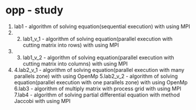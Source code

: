 # opp - study
1. lab1 - algorithm of solving equation(sequential execution) with using MPI 
2. 2. lab1_v_1 - algorithm of solving equation(parallel execution with cutting matrix into rows) with using MPI
3. 3. lab1_v_2 - algorithm of solving equation(parallel execution with cutting matrix into columns) with using MPI
4. 4.lab2_v_1 - algorithm of solving equation(parallel execution with many parallels zone) with using OpenMp
5.lab2_v_2 - algorithm of solving equation(parallel execution with one parallels zone) with using OpenMp
6.lab3 - algorithm of multiply matrix with process grid with using MPI
7.lab4 - algorithm of solving partial differential equation with method Jaccobi with using MPI
